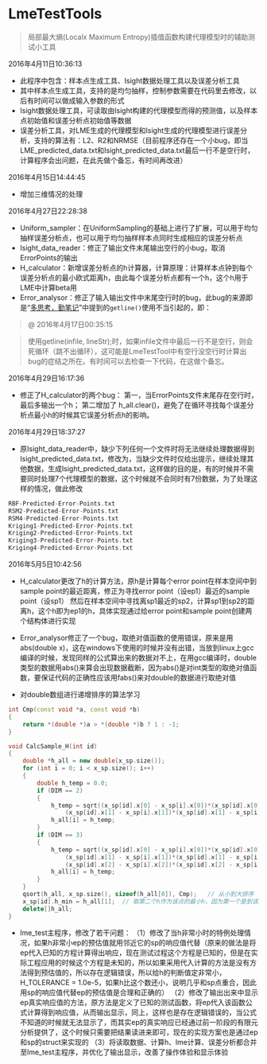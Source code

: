 # LmeTestTools
> 局部最大熵(Localx Maximum Entropy)插值函数构建代理模型时的辅助测试小工具


2016年4月11日10:36:13

* 此程序中包含：样本点生成工具、Isight数据处理工具以及误差分析工具
* 其中样本点生成工具，支持的是均匀抽样，控制参数需要在代码里去修改，以后有时间可以做成输入参数的形式
* Isight数据处理工具，可读取由Isight构建的代理模型而得的预测值，以及样本点初始值和误差分析点初始值等数据
* 误差分析工具，对LME生成的代理模型和Isight生成的代理模型进行误差分析，支持的算法有：L2、R2和NRMSE（目前程序还存在一个小bug，即当LME_predicted_data.txt和Isight_predicted_data.txt最后一行不是空行时，计算程序会出问题，在此先做个备忘，有时间再改进）


2016年4月15日14:44:45

* 增加三维情况的处理


2016年4月27日22:28:38

* Uniform_sampler：在UniformSampling的基础上进行了扩展，可以用于均匀抽样误差分析点，也可以用于均匀抽样样本点同时生成相应的误差分析点
* Isight_data_reader：修正了输出文件末尾输出空行的小bug，取消ErrorPoints的输出
* H_calculator：新增误差分析点的h计算器，计算原理：计算样本点钟到每个误差分析点的最小欧式距离h，由此每个误差分析点都有一个h，这个h用于LME中计算beta用
* Error_analysor：修正了输入输出文件中末尾空行时的bug，此bug的来源即是“[多思考，勤笔记][1]”中提到的`getline()`使用不当引起的，即：

> @ 2016年4月17日00:35:15

>使用getline(infile, lineStr);时，如果infile文件中最后一行不是空行，则会死循环（跳不出循环），这可能是LmeTestTool中有空行没空行时计算出bug的症结之所在。有时间可以去检查一下代码，在这做个备忘。


2016年4月29日16:17:36

* 修正了H_calculator的两个bug：
第一，当ErrorPoints文件末尾存在空行时，最后多输出一个h；
第二增加了 h_all.clear()，避免了在循环寻找每个误差分析点最小h的时候其它误差分析点h的影响。


2016年4月29日18:37:27

* 原Isight_data_reader中，缺少下列任何一个文件时将无法继续处理数据得到Isight_predicted_data.txt，修改为，当缺少文件时仅给出提示，继续处理其他数据，生成Isight_predicted_data.txt，这样做的目的是，有的时候并不需要同时处理7个代理模型的数据，这个时候就不会同时有7份数据，为了处理这样的情况，做此修改
```cpp
RBF-Predicted-Error-Points.txt
RSM2-Predicted-Error-Points.txt
RSM4-Predicted-Error-Points.txt
Kriging1-Predicted-Error-Points.txt
Kriging2-Predicted-Error-Points.txt
Kriging3-Predicted-Error-Points.txt
Kriging4-Predicted-Error-Points.txt
```


2016年5月5日10:42:56

* H_calculator更改了h的计算方法，原h是计算每个error point在样本空间中到sample point的最近距离，修正为寻找error point（设ep1）最近的sample point（设sp1） 然后在样本空间中寻找离sp1最近的sp2，计算sp1到sp2的距离h，这个h即为ep1的h，具体实现通过给error point和sample point创建两个结构体进行实现

* Error_analysor修正了一个bug，取绝对值函数的使用错误，原来是用abs(double x)，这在windows下使用的时候并没有出错，当放到linux上gcc编译的时候，发现同样的公式算出来的数据对不上，在用gcc编译时，double类型的数据用abs()来算会出现数据截断，因为abs()是对int类型的取绝对值函数，要保证代码的正确性应该用fabs()来对double的数据进行取绝对值

* 对double数组进行递增排序的算法学习

```cpp
int Cmp(const void *a, const void *b)
{
	return *(double *)a > *(double *)b ? 1 : -1;
}

void CalcSample_H(int id)
{
	double *h_all = new double[x_sp.size()];
	for (int i = 0; i < x_sp.size(); i++)
	{
		double h_temp = 0.0;
		if (DIM == 2)
		{
			h_temp = sqrt((x_sp[id].x[0] - x_sp[i].x[0])*(x_sp[id].x[0] - x_sp[i].x[0]) +
				(x_sp[id].x[1] - x_sp[i].x[1])*(x_sp[id].x[1] - x_sp[i].x[1]));
			h_all[i] = h_temp;
		}
		if (DIM == 3)
		{
			h_temp = sqrt((x_sp[id].x[0] - x_sp[i].x[0])*(x_sp[id].x[0] - x_sp[i].x[0]) +
				(x_sp[id].x[1] - x_sp[i].x[1])*(x_sp[id].x[1] - x_sp[i].x[1]) +
				(x_sp[id].x[2] - x_sp[i].x[2])*(x_sp[id].x[2] - x_sp[i].x[2]));
			h_all[i] = h_temp;
		}
	}
	qsort(h_all, x_sp.size(), sizeof(h_all[0]), Cmp);	// 从小到大排序
	x_sp[id].h_min = h_all[1];	// 取第二个h作为该点的最小h，因为第一个是到该点本身的距离，为0
	delete[]h_all;
}
```

* lme_test主程序，修改了若干问题：
（1）修改了当h非常小时的特例处理情况，如果h非常小ep的预估值就用邻近它的sp的响应值代替（原来的做法是将ep代入已知的方程计算得出响应，现在测试过程这个方程是已知的，但是在实际工程应用的时候这个方程是未知的，所以如果采用代入计算的方法是没有方法得到预估值的，所以存在逻辑错误，所以给h的判断值定非常小，H_TOLERANCE = 1.0e-5，如果h比这个数还小，说明几乎和sp点重合，因此用sp的响应值代替ep的预估值是合理和正确的）
（2）修改了输出出来中显示ep真实响应值的方法，原方法是定义了已知的测试函数，将ep代入该函数公式计算得到响应值，从而输出显示，同上，这样也是存在逻辑错误的，当公式不知道的时候就无法显示了，而其实ep的真实响应已经通过前一阶段的有限元分析提供了，这个时候只需要把结果读进来即可，现在的实现方案也是通过ep和sp的struct来实现的
（3）将读取数据、计算h、lme计算、误差分析都合并至lme_test主程序，并优化了输出显示，改善了操作体验和显示体验



















































[1]: http://liaohuming.net/2016/03/31/20160331-%E5%A4%9A%E6%80%9D%E8%80%83%EF%BC%8C%E5%8B%A4%E7%AC%94%E8%AE%B0/
